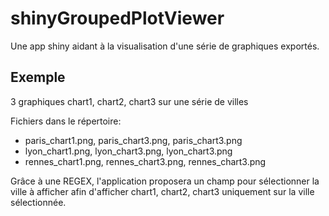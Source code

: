 # shinyGroupedPlotViewer

Une app shiny aidant à la visualisation d'une série de graphiques exportés.
 
## Exemple 

3 graphiques chart1, chart2, chart3 sur une série de villes

Fichiers dans le répertoire: 
  - paris_chart1.png, paris_chart3.png, paris_chart3.png
  - lyon_chart1.png, lyon_chart3.png, lyon_chart3.png
  - rennes_chart1.png, rennes_chart3.png, rennes_chart3.png

Grâce à une REGEX, l'application proposera un champ pour sélectionner la ville à afficher afin d'afficher chart1, chart2, chart3 uniquement sur la ville sélectionnée.
